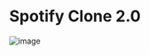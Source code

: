 # <h1>Spotify Clone 2.0</h1>
![image](https://user-images.githubusercontent.com/126885159/222951816-4be8a697-66ea-401f-90cc-ee1015873b0a.png)

